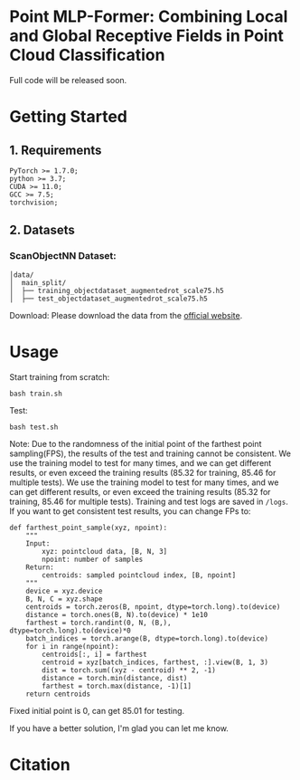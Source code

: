 # Point MLP-Former: Combining Local and Global Receptive Fields in Point Cloud Classification


Full code will be released soon.


# Getting Started
## 1. Requirements
```
PyTorch >= 1.7.0;
python >= 3.7;
CUDA >= 11.0;
GCC >= 7.5;
torchvision;
```
## 2. Datasets
<!-- ### ModelNet40 Dataset: 

```
│ModelNet/
├──modelnet40_normal_resampled/
│  ├── modelnet40_shape_names.txt
│  ├── modelnet40_train.txt
│  ├── modelnet40_test.txt
│  ├── modelnet40_train_8192pts_fps.dat
│  ├── modelnet40_test_8192pts_fps.dat
```
Download: You can download the processed data from [Point-BERT repo](https://github.com/lulutang0608/Point-BERT/blob/49e2c7407d351ce8fe65764bbddd5d9c0e0a4c52/DATASET.md), or download from the [official website](https://modelnet.cs.princeton.edu/#) and process it by yourself. -->

### ScanObjectNN Dataset:
```
│data/
│  main_split/
│  ├── training_objectdataset_augmentedrot_scale75.h5
│  ├── test_objectdataset_augmentedrot_scale75.h5
```
Download: Please download the data from the [official website](https://hkust-vgd.github.io/scanobjectnn/).

# Usage
Start training from scratch:
```
bash train.sh
```
Test:
```
bash test.sh
```
Note: Due to the randomness of the initial point of the farthest point sampling(FPS), the results of the test and training cannot be consistent. We use the training model to test for many times, and we can get different results, or even exceed the training results (85.32 for training, 85.46 for multiple tests). We use the training model to test for many times, and we can get different results, or even exceed the training results (85.32 for training, 85.46 for multiple tests). Training and test logs are saved in `/logs`. If you want to get consistent test results, you can change FPs to:
```
def farthest_point_sample(xyz, npoint):
    """
    Input:
        xyz: pointcloud data, [B, N, 3]
        npoint: number of samples
    Return:
        centroids: sampled pointcloud index, [B, npoint]
    """
    device = xyz.device
    B, N, C = xyz.shape
    centroids = torch.zeros(B, npoint, dtype=torch.long).to(device)
    distance = torch.ones(B, N).to(device) * 1e10
    farthest = torch.randint(0, N, (B,), dtype=torch.long).to(device)*0
    batch_indices = torch.arange(B, dtype=torch.long).to(device)
    for i in range(npoint):
        centroids[:, i] = farthest
        centroid = xyz[batch_indices, farthest, :].view(B, 1, 3)
        dist = torch.sum((xyz - centroid) ** 2, -1)
        distance = torch.min(distance, dist)
        farthest = torch.max(distance, -1)[1]
    return centroids
```
Fixed initial point is 0, can get 85.01 for testing.

If you have a better solution, I'm glad you can let me know.

# Citation